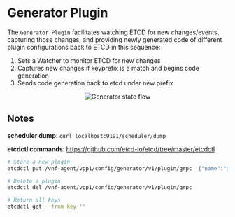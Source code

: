 # Generator Plugin

The `Generator Plugin` facilitates watching ETCD for new changes/events, capturing those changes, and providing newly generated code of different plugin configurations back to ETCD in this sequence:

1. Sets a Watcher to monitor ETCD for new changes
2. Captures new changes if keyprefix is a match and begins code generation
3. Sends code generation back to etcd under new prefix

<p align="center">
    <img src="../../docs/img/Generator.jpg" alt="Generator state flow">
</p>

## Notes

**scheduler dump**: `curl localhost:9191/scheduler/dump`

**etcdctl commands**: https://github.com/etcd-io/etcd/tree/master/etcdctl
```bash
# Store a new plugin
etcdctl put /vnf-agent/vpp1/config/generator/v1/plugin/grpc '{"name":"grpc", "template":"grpc_temp", "status":"ok"}'

# Delete a plugin
etcdctl del /vnf-agent/vpp1/config/generator/v1/plugin/grpc

# Return all keys
etcdctl get --from-key ''
```

